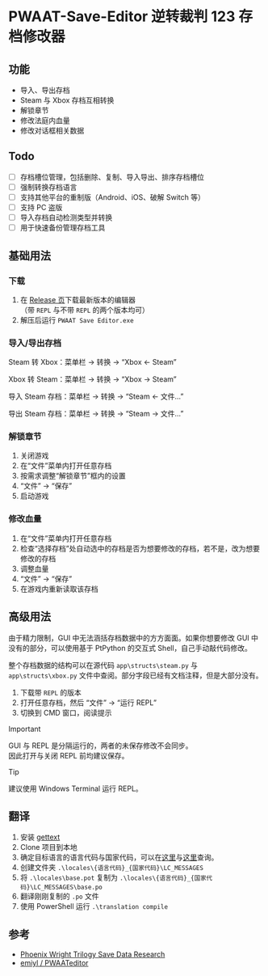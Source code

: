# PWAAT-Save-Editor 逆转裁判 123 存档修改器

## 功能
* 导入、导出存档
* Steam 与 Xbox 存档互相转换
* 解锁章节
* 修改法庭内血量
* 修改对话框相关数据

## Todo
- [ ] 存档槽位管理，包括删除、复制、导入导出、排序存档槽位
- [ ] 强制转换存档语言
- [ ] 支持其他平台的重制版（Android、iOS、破解 Switch 等）
- [ ] 支持 PC 盗版
- [ ] 导入存档自动检测类型并转换
- [ ] 用于快速备份管理存档工具

## 基础用法
### 下载
1. 在 [Release 页](https://github.com/XcantloadX/PWAAT-Save-Editor/releases)下载最新版本的编辑器  
（带 `REPL` 与不带 `REPL` 的两个版本均可）
2. 解压后运行 `PWAAT Save Editor.exe`

### 导入/导出存档
Steam 转 Xbox：菜单栏 → 转换 → “Xbox ← Steam”

Xbox 转 Steam：菜单栏 → 转换 → “Xbox → Steam”

导入 Steam 存档：菜单栏 → 转换 → “Steam ← 文件...”

导出 Steam 存档：菜单栏 → 转换 → “Steam → 文件...”

### 解锁章节
1. 关闭游戏
2. 在“文件”菜单内打开任意存档
3. 按需求调整“解锁章节”框内的设置
4. “文件” → “保存”
5. 启动游戏

### 修改血量
1. 在“文件”菜单内打开任意存档
2. 检查“选择存档”处自动选中的存档是否为想要修改的存档，若不是，改为想要修改的存档
3. 调整血量
4. “文件” → “保存”
5. 在游戏内重新读取该存档

## 高级用法
由于精力限制，GUI 中无法涵括存档数据中的方方面面。如果你想要修改 GUI 中没有的部分，可以使用基于 PtPython 的交互式 Shell，自己手动敲代码修改。

整个存档数据的结构可以在源代码 `app\structs\steam.py` 与 `app\structs\xbox.py` 文件中查阅。部分字段已经有文档注释，但是大部分没有。

1. 下载带 `REPL` 的版本
2. 打开任意存档，然后 “文件” → “运行 REPL”
3. 切换到 CMD 窗口，阅读提示

> [!IMPORTANT]  
> GUI 与 REPL 是分隔运行的，两者的未保存修改不会同步。  
> 因此打开与关闭 REPL 前均建议保存。

> [!TIP]  
> 建议使用 Windows Terminal 运行 REPL。

## 翻译
1. 安装 [gettext](https://mlocati.github.io/articles/gettext-iconv-windows.html)
2. Clone 项目到本地
3. 确定目标语言的语言代码与国家代码，可以在[这里](https://www.gnu.org/software/gettext/manual/gettext.html#Language-Codes)与[这里](https://www.gnu.org/software/gettext/manual/gettext.html#Country-Codes)查询。
4. 创建文件夹 `.\locales\{语言代码}_{国家代码}\LC_MESSAGES`
5. 将 `.\locales\base.pot` 复制为 `.\locales\{语言代码}_{国家代码}\LC_MESSAGES\base.po`
6. 翻译刚刚复制的 `.po` 文件
7. 使用 PowerShell 运行 `.\translation compile`


## 参考
* [Phoenix Wright Trilogy Save Data Research ](https://gist.github.com/emiyl/1435ce18a6b1e0a5c2a74e15c19f4884)
* [emiyl / PWAATeditor](https://github.com/emiyl/PWAATeditor/tree/v0.3.0)